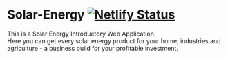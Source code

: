 # Solar-Energy [![Netlify Status](https://api.netlify.com/api/v1/badges/5bbebd4c-026d-45c1-978a-cbaa100951dc/deploy-status)](https://app.netlify.com/sites/hashuudev-solar-site/deploys)
This is a Solar Energy Introductory Web Application. <br> Here you can get every solar energy product for your home, industries and agriculture - a business build for your profitable investment.
